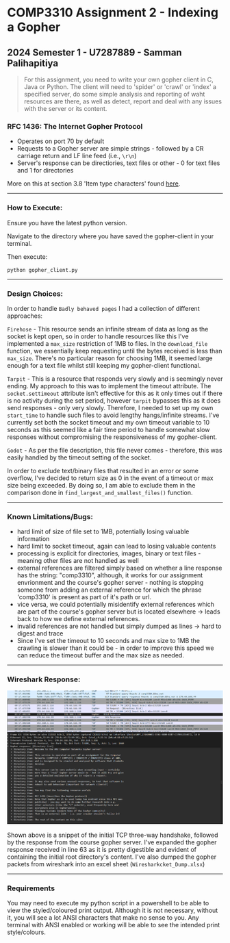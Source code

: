 # COMP3310 Assignment 2 - Indexing a Gopher

## 2024 Semester 1 - U7287889 - Samman Palihapitiya

> For this assignment, you need to write your own gopher client in C, Java or Python. The client will need to 'spider' or 'crawl' or 'index' a specified server, do some simple analysis and reporting of waht resources are there, as well as detect, report and deal with any issues with the server or its content.

### RFC 1436: The Internet Gopher Protocol

* Operates on port 70 by default
* Requests to a Gopher server are simple strings - followed by a CR carriage return and LF line feed (i.e., `\r\n`)
* Server's response can be directiories, text files or other - 0 for text files and 1 for directories

More on this at section 3.8 'Item type characters' found [here](https://www.rfc-editor.org/rfc/rfc1436).

---

### How to Execute:

Ensure you have the latest python version.

Navigate to the directory where you have saved the gopher-client in your terminal.

Then execute:

```
python gopher_client.py
```

---

### Design Choices:

In order to handle `Badly behaved pages` I had a collection of different approaches:

`Firehose` - This resource sends an infinite stream of data as long as the socket is kept open, so in order to handle resources like this I've implemented a `max_size` restriction of 1MB to files. In the `download_file` function, we essentially keep requesting until the bytes received is less than `max_size`. There's no particular reason for choosing 1MB, it seemed large enough for a text file whilst still keeping my gopher-client functional.

`Tarpit` - This is a resource that responds very slowly and is seemingly never ending. My approach to this was to implement the timeout attribute. The `socket.settimeout` attribute isn't effective for this as it only times out if there is no activity during the set period, however `tarpit` bypasses this as it does send responses - only very slowly. Therefore, I needed to set up my own `start_time` to handle such files to avoid lengthy hangs/infinite streams. I've currently set both the socket timeout and my own timeout variable to 10 seconds as this seemed like a fair time period to handle somewhat slow responses without compromising the responsiveness of my gopher-client.

`Godot` - As per the file description, this file never comes - therefore, this was easily handled by the timeout setting of the socket.

In order to exclude text/binary files that resulted in an error or some overflow, I've decided to return size as 0 in the event of a timeout or max size being exceeded. By doing so, I am able to exclude them in the comparison done in `find_largest_and_smallest_files()` function.

---

### Known Limitations/Bugs:

* hard limit of size of file set to 1MB, potentially losing valuable information
* hard limit to socket timeout, again can lead to losing valuable contents
* processing is explicit for directories, images, binary or text files - meaning other files are not handled as well
* external references are filtered simply based on whether a line response has the string: "comp3310", although, it works for our assignment envrionment and the course's gopher server - nothing is stopping someone from adding an external reference for which the phrase 'comp3310' is present as part of it's path or url.
* vice versa, we could potentially misidentify external references which are part of the course's gopher server but is located elsewhere -> leads back to how we define external references.
* invalid references are not handled but simply dumped as lines -> hard to digest and trace
* Since I've set the timeout to 10 seconds and max size to 1MB the crawling is slower than it could be - in order to improve this speed we can reduce the timeout buffer and the max size as needed.

---

### Wireshark Response:

![1712630563240](image/README/1712630563240.png)

Shown above is a snippet of the initial TCP three-way handshake, followed by the response from the course gopher server. I've expanded the gopher response received in line 63 as it is pretty digestible and evident of containing the initial root directory's content. I've also dumped the gopher packets from wireshark into an excel sheet (`Wiresharkcket_Dump.xlsx`)

---

### Requirements

You may need to execute my python script in a powershell to be able to view the styled/coloured print output. Although it is not necessary, without it, you will see a lot ANSI characters that make no sense to you.
Any terminal with ANSI enabled or working will be able to see the intended print style/colours.
